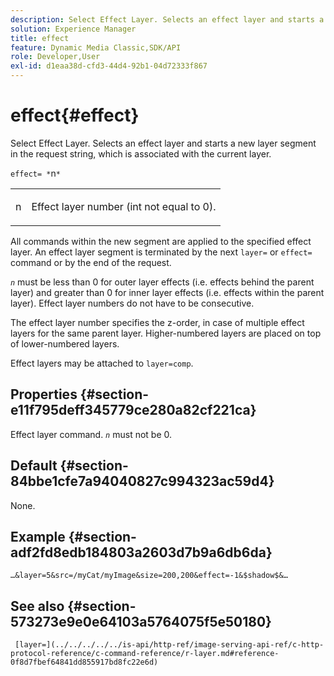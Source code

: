 ```yaml
---
description: Select Effect Layer. Selects an effect layer and starts a new layer segment in the request string, which is associated with the current layer.
solution: Experience Manager
title: effect
feature: Dynamic Media Classic,SDK/API
role: Developer,User
exl-id: d1eaa38d-cfd3-44d4-92b1-04d72333f867
---
```

# effect{#effect}

Select Effect Layer. Selects an effect layer and starts a new layer segment in the request string, which is associated with the current layer.

 `effect= *`n`*`

<table id="simpletable_C48DABF486604D2B9F3CBC1CD01AC76D"> 
 <tr class="strow"> 
  <td class="stentry"> <p><span class="codeph"> <span class="varname"> n</span></span> </p> </td> 
  <td class="stentry"> <p>Effect layer number (int not equal to 0). </p></td> 
 </tr> 
</table>

All commands within the new segment are applied to the specified effect layer. An effect layer segment is terminated by the next `layer=` or `effect=` command or by the end of the request.

*`n`* must be less than 0 for outer layer effects (i.e. effects behind the parent layer) and greater than 0 for inner layer effects (i.e. effects within the parent layer). Effect layer numbers do not have to be consecutive.

The effect layer number specifies the z-order, in case of multiple effect layers for the same parent layer. Higher-numbered layers are placed on top of lower-numbered layers.

Effect layers may be attached to `layer=comp`.

## Properties {#section-e11f795deff345779ce280a82cf221ca}

Effect layer command. *`n`* must not be 0.

## Default {#section-84bbe1cfe7a94040827c994323ac59d4}

None.

## Example {#section-adf2fd8edb184803a2603d7b9a6db6da}

`…&layer=5&src=/myCat/myImage&size=200,200&effect=-1&$shadow$&…`

## See also {#section-573273e9e0e64103a5764075f5e50180}

` [layer=](../../../../../is-api/http-ref/image-serving-api-ref/c-http-protocol-reference/c-command-reference/r-layer.md#reference-0f8d7fbef64841dd855917bd8fc22e6d)`
